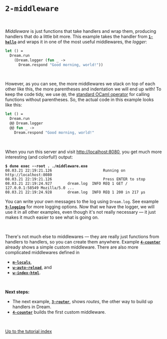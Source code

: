 # `2-middleware`

<br>

*Middleware* is just functions that take handlers and wrap them, producing
handlers that do a little bit more. This example takes the handler from
[**`1-hello`**](../1-hello/#files) and wraps it in one of the most useful
middlewares, the *logger*:

```ocaml
let () =
  Dream.run
    (Dream.logger (fun _ ->
      Dream.respond "Good morning, world!"))
```

<br>

However, as you can see, the more middlewares we stack on top of each other
like this, the more parentheses and indentation we will end up with! To keep
the code tidy, we use `@@`, the
[standard OCaml operator](https://caml.inria.fr/pub/docs/manual-ocaml/libref/Stdlib.html#VAL(@@)) for calling functions without parentheses. So, the actual
code in this example looks like this:

```ocaml
let () =
  Dream.run
  @@ Dream.logger
  @@ fun _ ->
    Dream.respond "Good morning, world!"
```

<br>

When you run this server and visit
[http://localhost:8080](http://localhost:8080), you get much more interesting
(and colorful!) output:

<pre><code><b>$ dune exec --root . ./middleware.exe</b>
08.03.21 22:19:21.126                       Running on http://localhost:8080
08.03.21 22:19:21.126                       Press ENTER to stop
08.03.21 22:19:24.927       dream.log  INFO REQ 1 GET / 127.0.0.1:58549 Mozilla/5.0 ...
08.03.21 22:19:24.928       dream.log  INFO REQ 1 200 in 217 μs
</code></pre>

<!-- TODO Link to Dream.log. -->

You can write your own messages to the log using `Dream.log`. See example
[**`9-logging`**](../9-logging/#files) for more logging options. Now that we
have the logger, we will use it in all other examples, even though it's not
really necessary &mdash; it just makes it much easier to see what is going on.

<br>

There's not much else to middlewares &mdash; they are really just functions
from handlers to handlers, so you can create them anywhere. Example
[**`4-counter`**](../4-counter/#files) already shows a simple custom middleware.
There are also more complicated middlewares defined in

- [**`m-locals`**](../m-locals/#files),
- [**`w-auto-reload`**](../w-auto-reload/#files), and
- [**`w-index-html`**](../w-index-html/#files).

<!-- TODO Fill out this list; probably a-promise belongs here. -->

<br>

**Next steps:**

- The next example, [**`3-router`**](../3-router/#files), shows *routes*, the
  other way to build up handlers in Dream.
- [**`4-counter`**](../4-counter/#files) builds the first custom middleware.

<br>

[Up to the tutorial index](../#readme)
